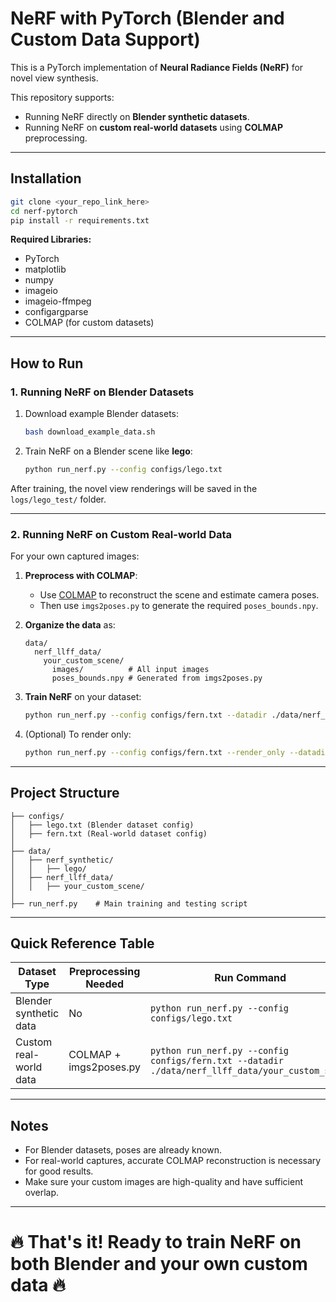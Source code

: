 # NeRF with PyTorch (Blender and Custom Data Support)

This is a PyTorch implementation of **Neural Radiance Fields (NeRF)** for novel view synthesis.

This repository supports:
- Running NeRF directly on **Blender synthetic datasets**.
- Running NeRF on **custom real-world datasets** using **COLMAP** preprocessing.

---

## Installation

```bash
git clone <your_repo_link_here>
cd nerf-pytorch
pip install -r requirements.txt
```

**Required Libraries:**
- PyTorch
- matplotlib
- numpy
- imageio
- imageio-ffmpeg
- configargparse
- COLMAP (for custom datasets)

---

## How to Run

### 1. Running NeRF on Blender Datasets

1. Download example Blender datasets:
   ```bash
   bash download_example_data.sh
   ```

2. Train NeRF on a Blender scene like **lego**:
   ```bash
   python run_nerf.py --config configs/lego.txt
   ```

After training, the novel view renderings will be saved in the `logs/lego_test/` folder.

---

### 2. Running NeRF on Custom Real-world Data

For your own captured images:

1. **Preprocess with COLMAP**:
   - Use [COLMAP](https://colmap.github.io/) to reconstruct the scene and estimate camera poses.
   - Then use `imgs2poses.py` to generate the required `poses_bounds.npy`.

2. **Organize the data** as:
   ```
   data/
     nerf_llff_data/
       your_custom_scene/
         images/          # All input images
         poses_bounds.npy # Generated from imgs2poses.py
   ```

3. **Train NeRF** on your dataset:
   ```bash
   python run_nerf.py --config configs/fern.txt --datadir ./data/nerf_llff_data/your_custom_scene
   ```

4. (Optional) To render only:
   ```bash
   python run_nerf.py --config configs/fern.txt --render_only --datadir ./data/nerf_llff_data/your_custom_scene
   ```

---

## Project Structure

```
├── configs/
│   ├── lego.txt (Blender dataset config)
│   ├── fern.txt (Real-world dataset config)
│
├── data/
│   ├── nerf_synthetic/
│   │   ├── lego/
│   ├── nerf_llff_data/
│   │   ├── your_custom_scene/
│
├── run_nerf.py    # Main training and testing script
```

---

## Quick Reference Table

| Dataset Type           | Preprocessing Needed       | Run Command |
|-------------------------|-----------------------------|-------------|
| Blender synthetic data  | No                          | `python run_nerf.py --config configs/lego.txt` |
| Custom real-world data  | COLMAP + imgs2poses.py       | `python run_nerf.py --config configs/fern.txt --datadir ./data/nerf_llff_data/your_custom_scene` |

---

## Notes

- For Blender datasets, poses are already known.
- For real-world captures, accurate COLMAP reconstruction is necessary for good results.
- Make sure your custom images are high-quality and have sufficient overlap.

---

# 🔥 That's it! Ready to train NeRF on both Blender and your own custom data 🔥
